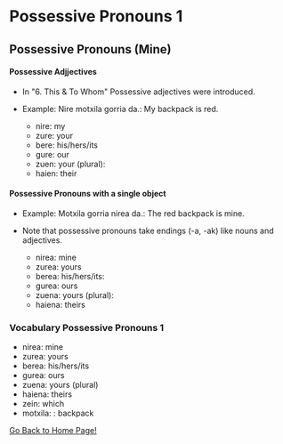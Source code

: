 # ​Possessive Pronouns 1

## Possessive Pronouns (Mine)

#### Possessive Adjjectives

*   In "6. This &amp; To Whom" Possessive adjectives were introduced.
*   Example: Nire motxila gorria da.: My backpack is red.
    
    *   nire: my
    *   zure: your
    *   bere: his/hers/its
    *   gure: our
    *   zuen: your (plural):
    *   haien: their
    
    
    

#### Possessive Pronouns with a single object

*   Example: Motxila gorria nirea da.: The red backpack is mine.
*   Note that possessive pronouns take endings (-a, -ak) like nouns and adjectives.
    
    *   nirea: mine
    *   zurea: yours
    *   berea: his/hers/its:
    *   gurea: ours
    *   zuena: yours (plural):
    *   haiena: theirs
    
    
    

### Vocabulary Possessive Pronouns 1

*   nirea: mine
*   zurea: yours
*   berea: his/hers/its
*   gurea: ours
*   zuena: yours (plural)
*   haiena: theirs
*   zein: which
*   motxila: : backpack

[ Go Back to Home Page!](..)